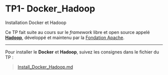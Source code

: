 # TP1- Docker_Hadoop
Installation Docker et Hadoop

Ce TP fait suite au cours sur le _framework_ libre et open source appelé [__Hadoop__](https://hadoop.apache.org), développé et maintenu par la [Fondation Apache](https://www.apache.org).

---

Pour installer le **Docker** et **Hadoop**, suivez  les consignes dans le fichier du TP : 
> [Install_Docker_Hadoop.md](./Install_Docker_Hadoop.md)

